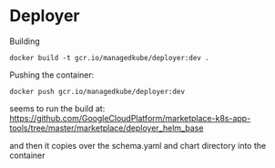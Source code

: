 Deployer
==========

Building
```
docker build -t gcr.io/managedkube/deployer:dev .
```

Pushing the container:
```
docker push gcr.io/managedkube/deployer:dev
```


seems to run the build at: https://github.com/GoogleCloudPlatform/marketplace-k8s-app-tools/tree/master/marketplace/deployer_helm_base

and then it copies over the schema.yaml and chart directory into the container
